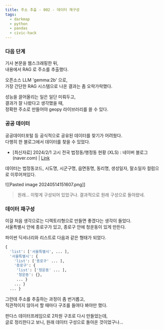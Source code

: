 ```yaml
---
title: 주소 추출 - 002 - 데이터 재구성
tags:
  - darkmap
  - python
  - pandas
  - civic-hack
---
```


### 다음 단계 

기사 본문을 웹스크래핑한 뒤,  
내용에서 RAG 로 주소를 추출했다. 

오픈소스 LLM 'gemma:2b' 으로,  
가장 간단한 RAG 시스템으로 나온 결과는 좀 오락가락했다.  

성능을 끌어올리는 일은 일단 미뤄두고,  
결과가 잘 나왔다고 생각했을 때,  
정확한 주소로 만들어야 geopy 라이브러리를 쓸 수 있다.  

### 공공 데이터

공공데이터포털 등 공식적으로 공유된 데이터를 찾기가 어려웠다.  
다행히 한 블로그에서 데이터를 찾을 수 있었다.  
- [최신자료] 2024/2/1 고시 전국 법정동/행정동 현황 (XLS) : 네이버 블로그 (naver.com) | [Link](https://m.blog.naver.com/s9soft/221658209696) 

데이터는 법정동코드, 시도명, 시군구명, 읍면동명, 동리명, 생성일자, 말소일자 컬럼으로 이루어져있다.

![[Pasted image 20240514151607.png]]

> 원래... 이렇게 구성되어 있었구나. 
> 결과적으로 원래 구성으로 돌아왔네.

### 데이터 재구성

이걸 처음 생각으로는 디렉토리형으로 만들면 좋겠다는 생각이 들었다.  
서울특별시 안에 종로구가 있고, 종로구 안에 청운동이 있게 만든다.  

파이썬 딕셔너리와 리스트로 다음과 같은 형태가 되었다.  

```python
{
  'list': ['서울특별시', ... ],
  '서울특별시': {
    'list': ['종로구' ... ], 
    '종로구': {
     'list': ['청운동' ... ], 
     '청운동': {}, 
     ... }
    ... }
  ... }
```

그런데 주소를 추출하는 과정이 좀 번거롭고,  
직관적이지 않아서 할 때마다 구조를 들여다 봐야만 했다.  

판다스 데이터프레임으로 2차원 구조로 다시 만들었는데,  
글로 정리한다고 보니, 원래 데이터 구성으로 돌아온 것이었구나...  


